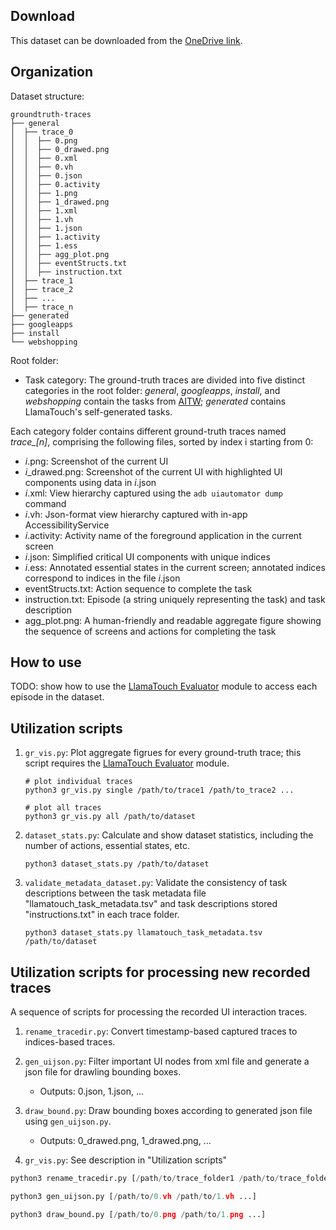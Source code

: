 ## Download

This dataset can be downloaded from the [OneDrive link](https://bupteducn-my.sharepoint.com/:u:/g/personal/li_zhang_bupt_edu_cn/EXc8h9pOcRtAlak7UZut3rMBhwqANJWz-Nc3u1vSb01hZA?e=JUlrpN).

## Organization

Dataset structure:

```
groundtruth-traces
├── general
│  ├── trace_0
│  │  ├── 0.png
│  │  ├── 0_drawed.png
│  │  ├── 0.xml
│  │  ├── 0.vh
│  │  ├── 0.json
│  │  ├── 0.activity
│  │  ├── 1.png
│  │  ├── 1_drawed.png
│  │  ├── 1.xml
│  │  ├── 1.vh
│  │  ├── 1.json
│  │  ├── 1.activity
│  │  ├── 1.ess
│  │  ├── agg_plot.png
│  │  ├── eventStructs.txt
│  │  ├── instruction.txt
│  ├── trace_1
│  ├── trace_2
│  ├── ...
│  ├── trace_n
├── generated
├── googleapps
├── install
└── webshopping
```

Root folder:

- Task category: The ground-truth traces are divided into five distinct categories in the root folder: 
*general*, *googleapps*, *install*, and *webshopping* contain the tasks from [AITW](https://arxiv.org/abs/2307.10088); *generated* contains LlamaTouch's self-generated tasks.

Each category folder contains different ground-truth traces named *trace_[n]*, comprising the following files, sorted by index i starting from 0:

- *i*.png: Screenshot of the current UI
- *i*_drawed.png: Screenshot of the current UI with highlighted UI components using data in *i*.json
- *i*.xml: View hierarchy captured using the `adb uiautomator dump` command
- *i*.vh: Json-format view hierarchy captured with in-app AccessibilityService
- *i*.activity: Activity name of the foreground application in the current screen
- *i*.json: Simplified critical UI components with unique indices
- *i*.ess: Annotated essential states in the current screen; annotated indices correspond to indices in the file *i*.json
- eventStructs.txt: Action sequence to complete the task
- instruction.txt: Episode (a string uniquely representing the task) and task description
- agg_plot.png: A human-friendly and readable aggregate figure showing the sequence of screens and actions for completing the task


## How to use

TODO: show how to use the [LlamaTouch Evaluator](https://github.com/LlamaTouch/Evaluator) module to access each episode in the dataset.

## Utilization scripts

1. `gr_vis.py`: Plot aggregate figrues for every ground-truth trace; this script requires the [LlamaTouch Evaluator](https:/github.com/LlamaTouch/Evaluator) module.

    ```
    # plot individual traces
    python3 gr_vis.py single /path/to/trace1 /path/to_trace2 ...

    # plot all traces
    python3 gr_vis.py all /path/to/dataset
    ```

2. `dataset_stats.py`: Calculate and show dataset statistics, including the number of actions, essential states, etc.

    ```
    python3 dataset_stats.py /path/to/dataset
    ```

3. `validate_metadata_dataset.py`: Validate the consistency of task descriptions between the task metadata file "llamatouch_task_metadata.tsv" and task descriptions stored "instructions.txt" in each trace folder.

    ```
    python3 dataset_stats.py llamatouch_task_metadata.tsv /path/to/dataset
    ```

## Utilization scripts for processing new recorded traces

A sequence of scripts for processing the recorded UI interaction traces.

1. `rename_tracedir.py`: Convert timestamp-based captured traces to indices-based traces.

2. `gen_uijson.py`: Filter important UI nodes from xml file and generate a json file for drawling bounding boxes.
    - Outputs: 0.json, 1.json, ...

3. `draw_bound.py`: Draw bounding boxes according to generated json file using `gen_uijson.py`.
    - Outputs: 0_drawed.png, 1_drawed.png, ...

4. `gr_vis.py`: See description in "Utilization scripts"

```python
python3 rename_tracedir.py [/path/to/trace_folder1 /path/to/trace_folder2 ...]

python3 gen_uijson.py [/path/to/0.vh /path/to/1.vh ...]

python3 draw_bound.py [/path/to/0.png /path/to/1.png ...]
```


